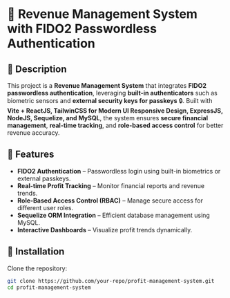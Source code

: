# 🔐 Revenue Management System with FIDO2 Passwordless Authentication  

## 📌 Description  
This project is a **Revenue Management System** that integrates **FIDO2 passwordless authentication**, leveraging **built-in authenticators** such as biometric sensors and **external security keys for passkeys** 🔒. Built with **Vite + ReactJS, TailwinCSS for Modern UI Responsive Design, ExpressJS, NodeJS, Sequelize, and MySQL**, the system ensures **secure financial management**, **real-time tracking**, and **role-based access control** for better revenue accuracy.  

## 🚀 Features  
- **FIDO2 Authentication** – Passwordless login using built-in biometrics or external passkeys.  
- **Real-time Profit Tracking** – Monitor financial reports and revenue trends.  
- **Role-Based Access Control (RBAC)** – Manage secure access for different user roles.  
- **Sequelize ORM Integration** – Efficient database management using MySQL.  
- **Interactive Dashboards** – Visualize profit trends dynamically.  

## 🔧 Installation  
Clone the repository:  

```sh
git clone https://github.com/your-repo/profit-management-system.git
cd profit-management-system
